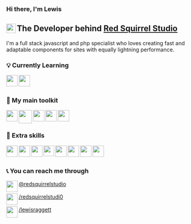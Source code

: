 ### Hi there, I'm Lewis  
## <img width="25" align="left" src="http://lewisraggett.winchesterdigital.co.uk/img/logo.png"> The Developer behind [Red Squirrel Studio](https://redsquirrel.studio)
I'm a full stack javascript and php specialist  who loves creating fast and adaptable components for sites with equally lightning performance.

### 💡 Currently Learning
<img width="30" align="left" src="https://devicons.github.io/devicon/devicon.git/icons/typescript/typescript-original.svg">
<img width="30" align="left" src="https://graphql.org/img/logo.svg"><br><br>

### 🧰 My main toolkit 
  
<img width="30" align="left" src="https://devicons.github.io/devicon/devicon.git/icons/vuejs/vuejs-original.svg">
<img width="35" align="left" src="https://d33wubrfki0l68.cloudfront.net/6ff34ec8760318b99888ee4b75d1e265170a84b9/6479c/logos/nuxt.svg">
<img width="30" align="left" src="https://devicons.github.io/devicon/devicon.git/icons/laravel/laravel-plain.svg">
<img width="30" align="left" src="https://devicons.github.io/devicon/devicon.git/icons/sass/sass-original.svg">
<img width="30" align="left" src="https://devicons.github.io/devicon/devicon.git/icons/ubuntu/ubuntu-plain.svg"><br><br>
  
### 🔧 Extra skills  
  
<img width="30" align="left" src="https://devicons.github.io/devicon/devicon.git/icons/csharp/csharp-original.svg">
<img width="30" align="left" src="https://devicons.github.io/devicon/devicon.git/icons/mysql/mysql-original.svg">
<img width="30" align="left" src="https://devicons.github.io/devicon/devicon.git/icons/github/github-original.svg">
<img width="28" align="left" src="https://firebase.google.com/downloads/brand-guidelines/SVG/logo-vertical.svg">
<img width="30" align="left" src="https://seeklogo.com/images/T/tailwind-css-logo-5AD4175897-seeklogo.com.png">
<img width="30" align="left" src="https://devicons.github.io/devicon/devicon.git/icons/html5/html5-original.svg">
<img width="30" align="left" src="https://devicons.github.io/devicon/devicon.git/icons/css3/css3-original.svg">
<img width="30" align="left" src="https://devicons.github.io/devicon/devicon.git/icons/javascript/javascript-original.svg"><br><br>


### 📞 You can reach me through

[<img width="30" align="left" src="https://instagram-brand.com/wp-content/uploads/2016/11/Instagram_AppIcon_Aug2017.png?w=300"> @redsquirrelstudio](https://www.instagram.com/redsquirrelstudio/)  <br><br>
[<img width="30" align="left" src="https://devicons.github.io/devicon/devicon.git/icons/facebook/facebook-original.svg"> /redsquirrelstudi0](https://www.facebook.com/redsquirrelstudi0)  <br><br>
[<img width="30" align="left" src="https://devicons.github.io/devicon/devicon.git/icons/linkedin/linkedin-original.svg"> /lewisraggett](https://www.linkedin.com/in/lewisraggett/)  <br><br>
